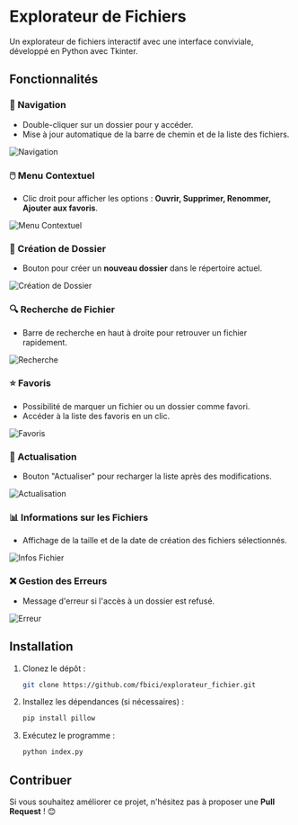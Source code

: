 # Explorateur de Fichiers

Un explorateur de fichiers interactif avec une interface conviviale, développé en Python avec Tkinter.

## Fonctionnalités

### 📂 Navigation
- Double-cliquer sur un dossier pour y accéder.
- Mise à jour automatique de la barre de chemin et de la liste des fichiers.

![Navigation](screenshots/navigation.png)

### 🖱️ Menu Contextuel
- Clic droit pour afficher les options : **Ouvrir, Supprimer, Renommer, Ajouter aux favoris**.

![Menu Contextuel](screenshots/context_menu.png)

### 📁 Création de Dossier
- Bouton pour créer un **nouveau dossier** dans le répertoire actuel.

![Création de Dossier](screenshots/new_folder.png)

### 🔍 Recherche de Fichier
- Barre de recherche en haut à droite pour retrouver un fichier rapidement.

![Recherche](screenshots/search.png)

### ⭐ Favoris
- Possibilité de marquer un fichier ou un dossier comme favori.
- Accéder à la liste des favoris en un clic.

![Favoris](screenshots/favorites.png)

### 🔄 Actualisation
- Bouton "Actualiser" pour recharger la liste après des modifications.

![Actualisation](screenshots/refresh.png)

### 📊 Informations sur les Fichiers
- Affichage de la taille et de la date de création des fichiers sélectionnés.

![Infos Fichier](screenshots/file_info.png)

### ❌ Gestion des Erreurs
- Message d'erreur si l'accès à un dossier est refusé.

![Erreur](screenshots/error.png)

## Installation
1. Clonez le dépôt :
   ```bash
   git clone https://github.com/fbici/explorateur_fichier.git
   ```
2. Installez les dépendances (si nécessaires) :
   ```bash
   pip install pillow
   ```
3. Exécutez le programme :
   ```bash
   python index.py
   ```

## Contribuer
Si vous souhaitez améliorer ce projet, n'hésitez pas à proposer une **Pull Request** ! 😊

